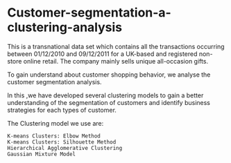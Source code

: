 # Customer-segmentation-a-clustering-analysis
This is a transnational data set which contains all the transactions occurring between 01/12/2010 and 09/12/2011 for a UK-based and registered non-store online retail.
The company mainly sells unique all-occasion gifts.

To gain understand about customer shopping behavior, we analyse the customer segmentation analysis.

In this ,we have developed several clustering models to gain a better understanding of the segmentation of customers and identify business strategies for each types of customer.

The Clustering model we use are:

    K-means Clusters: Elbow Method
    K-means Clusters: Silhouette Method
    Hierarchical Agglomerative Clustering
    Gaussian Mixture Model

